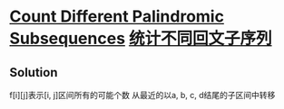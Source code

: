 # [Count Different Palindromic Subsequences](https://leetcode.com/problems/count-different-palindromic-subsequences) [统计不同回文子序列](https://leetcode-cn.com/problems/count-different-palindromic-subsequences)

## Solution
f[i][j]表示[i, j]区间所有的可能个数 从最近的以a, b, c, d结尾的子区间中转移
